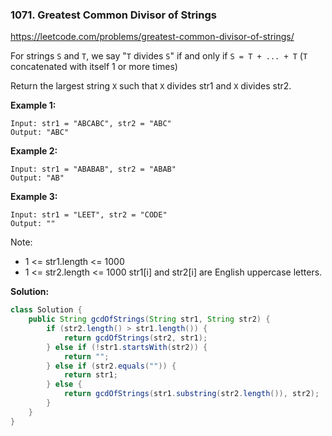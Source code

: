 ### 1071. Greatest Common Divisor of Strings

https://leetcode.com/problems/greatest-common-divisor-of-strings/

For strings `S` and `T`, we say "`T` divides `S`" if and only if `S = T + ... + T`  (`T` concatenated with itself 1 or more times)

Return the largest string `X` such that `X` divides str1 and `X` divides str2.

 

**Example 1:**
```
Input: str1 = "ABCABC", str2 = "ABC"
Output: "ABC"
```
**Example 2:**
```
Input: str1 = "ABABAB", str2 = "ABAB"
Output: "AB"
```
**Example 3:**
```
Input: str1 = "LEET", str2 = "CODE"
Output: ""
 ```

Note:

- 1 <= str1.length <= 1000
- 1 <= str2.length <= 1000
str1[i] and str2[i] are English uppercase letters.

**Solution:**
```java
class Solution {
    public String gcdOfStrings(String str1, String str2) {
        if (str2.length() > str1.length()) {
            return gcdOfStrings(str2, str1);
        } else if (!str1.startsWith(str2)) {
            return "";
        } else if (str2.equals("")) {
            return str1;
        } else {
            return gcdOfStrings(str1.substring(str2.length()), str2);
        }
    }
}
```